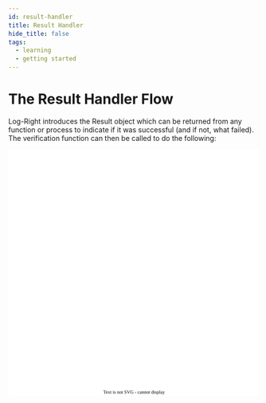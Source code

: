 ```yaml
---
id: result-handler
title: Result Handler
hide_title: false
tags:
  - learning
  - getting started
---
```


# The Result Handler Flow

Log-Right introduces the Result object which can be returned from any function or process to indicate if it was successful (and if not, what failed). The verification function can then be called to do the following:

![Result Handler Flow](/img/flow.svg)